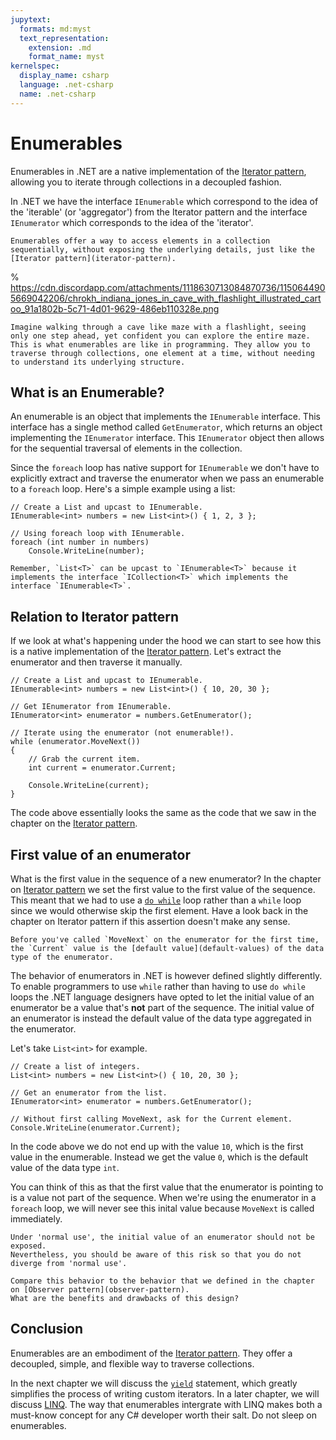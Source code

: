```yaml
---
jupytext:
  formats: md:myst
  text_representation:
    extension: .md
    format_name: myst
kernelspec:
  display_name: csharp
  language: .net-csharp
  name: .net-csharp
---
```


# Enumerables

Enumerables in .NET are a native implementation of the [Iterator pattern](iterator-pattern), allowing you to iterate through collections in a decoupled fashion.

In .NET we have the interface `IEnumerable` which correspond to the idea of the 'iterable' (or 'aggregator') from the Iterator pattern and the interface `IEnumerator` which corresponds to the idea of the 'iterator'.

```{admonition} Key point
Enumerables offer a way to access elements in a collection sequentially, without exposing the underlying details, just like the [Iterator pattern](iterator-pattern).
```

% https://cdn.discordapp.com/attachments/1118630713084870736/1150644905669042206/chrokh_indiana_jones_in_cave_with_flashlight_illustrated_cartoo_91a1802b-5c71-4d01-9629-486eb110328e.png
```{figure} https://cdn.discordapp.com/attachments/1118630713084870736/1150645441990508646/chrokh_indiana_jones_in_cave_with_flashlight_illustrated_cartoo_76c3921c-2479-4331-89d4-121ef19dba4a.png
Imagine walking through a cave like maze with a flashlight, seeing only one step ahead, yet confident you can explore the entire maze. This is what enumerables are like in programming. They allow you to traverse through collections, one element at a time, without needing to understand its underlying structure.
```

## What is an Enumerable?

An enumerable is an object that implements the `IEnumerable` interface. This interface has a single method called `GetEnumerator`, which returns an object implementing the `IEnumerator` interface. This `IEnumerator` object then allows for the sequential traversal of elements in the collection.

Since the `foreach` loop has native support for `IEnumerable` we don't have to explicitly extract and traverse the enumerator when we pass an enumerable to a `foreach` loop.
Here's a simple example using a list:

```{code-cell}
// Create a List and upcast to IEnumerable.
IEnumerable<int> numbers = new List<int>() { 1, 2, 3 };

// Using foreach loop with IEnumerable.
foreach (int number in numbers)
    Console.WriteLine(number);
```

```{note}
Remember, `List<T>` can be upcast to `IEnumerable<T>` because it implements the interface `ICollection<T>` which implements the interface `IEnumerable<T>`.
```

## Relation to Iterator pattern

If we look at what's happening under the hood we can start to see how this is a native implementation of the [Iterator pattern](iterator-pattern).
Let's extract the enumerator and then traverse it manually.

```{code-cell}
// Create a List and upcast to IEnumerable.
IEnumerable<int> numbers = new List<int>() { 10, 20, 30 };

// Get IEnumerator from IEnumerable.
IEnumerator<int> enumerator = numbers.GetEnumerator();

// Iterate using the enumerator (not enumerable!).
while (enumerator.MoveNext())
{
    // Grab the current item.
    int current = enumerator.Current;

    Console.WriteLine(current);
}
```

The code above essentially looks the same as the code that we saw in the chapter on the [Iterator pattern](iterator-pattern).

## First value of an enumerator

What is the first value in the sequence of a new enumerator?
In the chapter on [Iterator pattern](iterator-pattern) we set the first value to the first value of the sequence.
This meant that we had to use a [`do while`](iteration) loop rather than a `while` loop since we would otherwise skip the first element.
Have a look back in the chapter on Iterator pattern if this assertion doesn't make any sense.

```{warning}
Before you've called `MoveNext` on the enumerator for the first time, the `Current` value is the [default value](default-values) of the data type of the enumerator.
```

The behavior of enumerators in .NET is however defined slightly differently.
To enable programmers to use `while` rather than having to use `do while` loops the .NET language designers have opted to let the initial value of an enumerator be a value that's **not** part of the sequence.
The initial value of an enumerator is instead the default value of the data type aggregated in the enumerator.

Let's take `List<int>` for example.

```{code-cell}
// Create a list of integers.
List<int> numbers = new List<int>() { 10, 20, 30 };

// Get an enumerator from the list.
IEnumerator<int> enumerator = numbers.GetEnumerator();

// Without first calling MoveNext, ask for the Current element.
Console.WriteLine(enumerator.Current);
```

In the code above we do not end up with the value `10`, which is the first value in the enumerable.
Instead we get the value `0`, which is the default value of the data type `int`.

You can think of this as that the first value that the enumerator is pointing to is a value not part of the sequence.
When we're using the enumerator in a `foreach` loop, we will never see this inital value because `MoveNext` is called immediately.

```{warning}
Under 'normal use', the initial value of an enumerator should not be exposed.
Nevertheless, you should be aware of this risk so that you do not diverge from 'normal use'.
```

```{admonition} Question
Compare this behavior to the behavior that we defined in the chapter on [Observer pattern](observer-pattern).
What are the benefits and drawbacks of this design?
```

## Conclusion

Enumerables are an embodiment of the [Iterator pattern](iterator-pattern).
They offer a decoupled, simple, and flexible way to traverse collections.

In the next chapter we will discuss the [`yield`](the-yield-statement) statement, which greatly simplifies the process of writing custom iterators.
In a later chapter, we will discuss [LINQ](linq). The way that enumerables intergrate with LINQ makes both a must-know concept for any C# developer worth their salt.
Do not sleep on enumerables.

